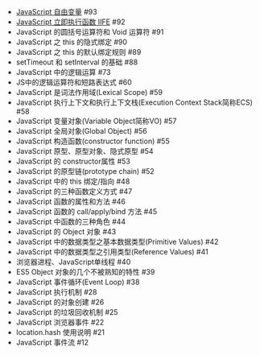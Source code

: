 - [JavaScript 自由变量](https://github.com/felix-cao/Blog/issues/93) #93
- [JavaScript 立即执行函数 IIFE](https://github.com/felix-cao/Blog/issues/92) #92
- JavaScript 的圆括号运算符和 Void 运算符 #91
- JavaScript 之 this 的隐式绑定 #90
- JavaScript 之 this 的默认绑定规则 #89
- setTimeout 和 setInterval 的基础 #88
- JavaScript 中的逻辑运算 #73
- JS中的逻辑运算符和短路表达式 #60
- JavaScript 是词法作用域(Lexical Scope) #59
- JavaScript 执行上下文和执行上下文栈(Execution Context Stack简称ECS) #58
- JavaScript 变量对象(Variable Object简称VO) #57
- JavaScript 全局对象(Global Object) #56
- JavaScript 构造函数(constructor function) #55
- JavaScript 原型、原型对象、隐式原型 #54
- JavaScript 的 constructor属性 #53
- JavaScript 的原型链(prototype chain) #52
- JavaScript 中的 this 绑定/指向 #48
- JavaScript 的三种函数定义方式 #47
- JavaScript 函数的属性和方法 #46
- JavaScript 函数的 call/apply/bind 方法 #45
- JavaScript 中函数的三种角色 #44
- JavaScript 的 Object 对象 #43
- JavaScript 中的数据类型之基本数据类型(Primitive Values) #42
- JavaScript 中的数据类型之引用类型(Reference Values) #41
- 浏览器进程、JavaScript单线程 #40
- ES5 Object 对象的几个不被熟知的特性 #39
- JavaScript 事件循环(Event Loop) #38
- JavaScript 执行机制 #28
- JavaScript 的对象创建 #26
- JavaScript 的垃圾回收机制 #25
- JavaScript 浏览器事件 #22
- location.hash 使用说明 #21
- JavaScript 事件流 #12
